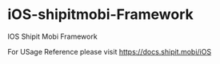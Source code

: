 # iOS-shipitmobi-Framework
IOS Shipit Mobi Framework

For USage Reference please visit https://docs.shipit.mobi/iOS
